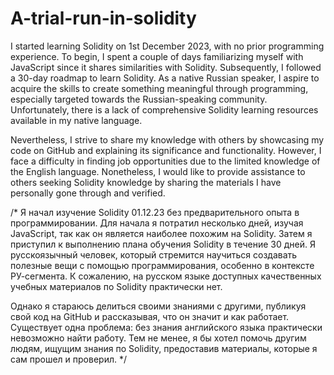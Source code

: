 # A-trial-run-in-solidity
I started learning Solidity on 1st December 2023, with no prior programming experience. To begin, I spent a couple of days familiarizing myself with JavaScript since it shares similarities with Solidity. Subsequently, I followed a 30-day roadmap to learn Solidity. As a native Russian speaker, I aspire to acquire the skills to create something meaningful through programming, especially targeted towards the Russian-speaking community. Unfortunately, there is a lack of comprehensive Solidity learning resources available in my native language.

Nevertheless, I strive to share my knowledge with others by showcasing my code on GitHub and explaining its significance and functionality. However, I face a difficulty in finding job opportunities due to the limited knowledge of the English language. Nonetheless, I would like to provide assistance to others seeking Solidity knowledge by sharing the materials I have personally gone through and verified.

/*
Я начал изучение Solidity 01.12.23 без предварительного опыта в программировании. Для начала я потратил несколько дней, изучая JavaScript, так как он является наиболее похожим на Solidity. Затем я приступил к выполнению плана обучения Solidity в течение 30 дней. Я русскоязычный человек, который стремится научиться создавать полезные вещи с помощью программирования, особенно в контексте РУ-сегмента. К сожалению, на русском языке доступных качественных учебных материалов по Solidity практически нет.

Однако я стараюсь делиться своими знаниями с другими, публикуя свой код на GitHub и рассказывая, что он значит и как работает. Существует одна проблема: без знания английского языка практически невозможно найти работу. Тем не менее, я бы хотел помочь другим людям, ищущим знания по Solidity, предоставив материалы, которые я сам прошел и проверил.
*/
